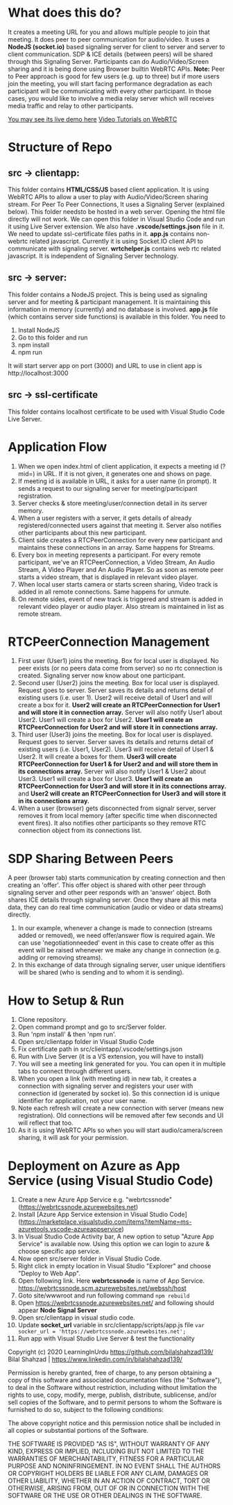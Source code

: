 
# What does this do?
It creates a meeting URL for you and allows multiple people to join that meeting. It does peer to peer communication for audio/video. It uses a **NodeJS (socket.io)** based signaling server for client to server and server to client communication. SDP & ICE details (between peers) will be shared through this Signaling Server. Participants can do Audio/Video/Screen sharing and it is being done using Browser builtin WebRTC APIs. 
**Note:** Peer to Peer approach is good for few users (e.g. up to three) but if more users join the meeting, you will start facing performance degradation as each participant will be communicating with every other participant. In those cases, you would like to involve a media relay server which will receives media traffic and relay to other participants.

[You may see its live demo here](https://webrtcclient.azurewebsites.net/)
[Video Tutorials on WebRTC](https://www.youtube.com/watch?v=ye7PtovMzb4&list=PL0kdOcU3HXGKW8yEEaY_5lz02vFj6gYFW)

# Structure of Repo

## src -> clientapp: 
This folder contains **HTML/CSS/JS** based client application. It is using WebRTC APIs to allow a user to play with Audio/Video/Screen sharing stream. For Peer To Peer Connections, It uses a Signaling Server (explained below). This folder needsto be hosted in a web server. Opening the html file directly will not work. We can open this folder in Visual Studio Code and run it using Live Server extension. We also have **.vscode/settings.json** file in it. We need to update ssl-certificate files paths in it.
**app.js** contains non-webrtc related javascript. Currently it is using Socket.IO client API to communicate with signaling server. 
**wrtchelper.js** contains web rtc related javascript. It is independent of Signaling Server technology.
## src -> server:
This folder contains a NodeJS project. This is being used as signaling server and for meeting & participant management. It is maintaining this information in memory (currently) and no database is involved. **app.js** file (which contains server side functions) is available in this folder. You need to 
1. Install NodeJS
2. Go to this folder and run
3. npm install
4. npm run

It will start server app on port (3000) and URL to use in client app is http://localhost:3000

## src -> ssl-certificate
This folder contains localhost certificate to be used with Visual Studio Code Live Server.

# Application Flow
1. When we open index.html of client application, it expects a meeting id (?mid=) in URL. If it is not given, it generates one and shows on page.
2. If meeting id is available in URL, it asks for a user name (in prompt). It sends a request to our signaling server for meeting/participant registration.
3. Server checks & store meeting/user/connection detail in its server memory.
4. When a user registers with a server, it gets details of already registered/connected users against that meeting it. Server also notifies other participants about this new participant. 
5. Client side creates a RTCPeerConnection for every new participant and maintains these connections in an array. Same happens for Streams. 
6. Every box in meeting represents a participant. For every remote participant, we've an RTCPeerConnection, a Video Stream, An Audio Stream, A Video Player and An Audio Player. So as soon as remote peer starts a video stream, that is displayed in relevant video player. 
7. When local user starts camera or starts screen sharing, Video track is added in all remote connections. Same happens for unmute.
8. On remote sides, event of new track is triggered and stream is added in relevant video player or audio player. Also stream is maintained in list as remote stream.

# RTCPeerConnection Management

1. First user (User1) joins the meeting. Box for local user is displayed. No peer exists (or no peers data come from server) so no rtc connection is created. Signaling server now know about one participant.
2. Second user (User2) joins the meeting.  Box for local user is displayed. Request goes to server. Server saves its details and returns detail of existing users (i.e. user 1). User2 will receive detail of User1 and will create a box for it. **User2 will create an RTCPeerConnection for User1 and will store it in connection array.** Server will also notify User1 about User2. User1 will create a box for User2.  **User1 will create an RTCPeerConnection for User2 and will store it in connections array.**
3. Third user (User3) joins the meeting. Box for local user is displayed. Request goes to server. Server saves its details and returns detail of existing users (i.e. User1, User2). User3 will receive detail of User1 & User2. It will create a boxes for them. **User3 will create RTCPeerConnection for User1 & for User2 and  and will store them in its connections array.** Server will also notify User1 & User2 about User3. User1 will create a box for User3.  **User1 will create an RTCPeerConnection for User3 and will store it in its connections array.** and **User2 will create an RTCPeerConnection for User3 and will store it in its connections array.**
4. When a user (browser) gets disconnected from signalr server, server removes it from local memory (after specific time when disconnected event fires). It also notifies other participants so they remove RTC connection object from its connections list.

# SDP Sharing Between Peers

A peer (browser tab) starts communication by creating connection and then creating an 'offer'. This offer object is shared with other peer through signaling server and other peer responds with an 'answer' object. Both shares ICE details through signaling server. Once they share all this meta data, they can do real time communication (audio or video or data streams) directly.

1. In our example, whenever a change is made to connection (streams added or removed), we need offer/answer flow is required again. We can use 'negotiationneeded' event in this case to create offer as this event will be raised whenever we make any change in connection (e.g. adding or removing streams).
2. In this exchange of data through signaling server, user unique identifiers will be shared (who is sending and to whom it is sending).

# How to Setup & Run

1. Clone repository. 
2. Open command prompt and go to src/Server folder. 
3. Run 'npm install' & then 'npm run'.
4. Open src/clientapp folder in Visual Studio Code
5. Fix certificate path in src/clieintapp/.vscode/settings.json
6. Run with Live Server (it is a VS extension, you will have to install)
7. You will see a meeting link generated for you. You can open it in multiple tabs to connect through different users. 
8. When you open a link (with meeting id) in new tab, it creates a connection with signaling server and registers your user with connection id (generated by socket io). So this connection id is unique identifier for application, not your user name.
9. Note each refresh will create a new connection with server (means new registration). Old connections will be removed after few seconds and UI will reflect that too.
10. As it is using WebRTC APIs so when you will start audio/camera/screen sharing, it will ask for your permission.

# Deployment on Azure as App Service (using Visual Studio Code)

1. Create a new Azure App Service e.g. "webrtcssnode" (https://webrtcssnode.azurewebsites.net)
2. Install [Azure App Service extension in Visual Studio Code] (https://marketplace.visualstudio.com/items?itemName=ms-azuretools.vscode-azureappservice)
3. In Visual Studio Code Activity bar, A new option to setup "Azure App Service" is available now. Using this option we can login to azure & choose specific app service.
4. Now open src/server folder in Visual Studio Code.
5. Right click in empty location in Visual Studio "Explorer" and choose "Deploy to Web App".
6. Open following link. Here **webrtcssnode** is name of App Service. https://webrtcssnode.scm.azurewebsites.net/webssh/host
7. Goto site/wwwroot and run following command
`npm rebuild`
8. Open https://webrtcssnode.azurewebsites.net/ and following should appear
**Node Signal Server**
9. Open src/clientapp in visual studio code.
10. Update **socket_url** variable in src/clientapp/scripts/app.js file
`var socker_url = 'https://webrtcssnode.azurewebsites.net';`
11. Run app with Visual Studio Live Server & test the functionality


Copyright (c) 2020 LearningInUrdu https://github.com/bilalshahzad139/
Bilal Shahzad | https://www.linkedin.com/in/bilalshahzad139/

Permission is hereby granted, free of charge, to any person obtaining a copy
of this software and associated documentation files (the "Software"), to deal
in the Software without restriction, including without limitation the rights
to use, copy, modify, merge, publish, distribute, sublicense, and/or sell
copies of the Software, and to permit persons to whom the Software is
furnished to do so, subject to the following conditions:

The above copyright notice and this permission notice shall be included in all
copies or substantial portions of the Software.

THE SOFTWARE IS PROVIDED "AS IS", WITHOUT WARRANTY OF ANY KIND,
EXPRESS OR IMPLIED, INCLUDING BUT NOT LIMITED TO THE WARRANTIES OF
MERCHANTABILITY, FITNESS FOR A PARTICULAR PURPOSE AND NONINFRINGEMENT.
IN NO EVENT SHALL THE AUTHORS OR COPYRIGHT HOLDERS BE LIABLE FOR ANY CLAIM,
DAMAGES OR OTHER LIABILITY, WHETHER IN AN ACTION OF CONTRACT, TORT OR
OTHERWISE, ARISING FROM, OUT OF OR IN CONNECTION WITH THE SOFTWARE OR THE USE
OR OTHER DEALINGS IN THE SOFTWARE.